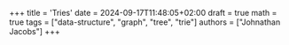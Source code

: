 +++
title = 'Tries'
date = 2024-09-17T11:48:05+02:00
draft = true
math = true
tags = ["data-structure", "graph", "tree", "trie"]
authors = ["Johnathan Jacobs"]
+++
